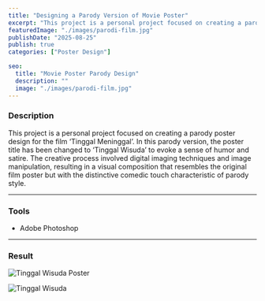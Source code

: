 ```yaml
---
title: "Designing a Parody Version of Movie Poster"
excerpt: "This project is a personal project focused on creating a parody poster design for the film ..."
featuredImage: "./images/parodi-film.jpg"
publishDate: "2025-08-25"
publish: true
categories: ["Poster Design"]

seo:
  title: "Movie Poster Parody Design"
  description: ""
  image: "./images/parodi-film.jpg"
---
```


### Description
This project is a personal project focused on creating a parody poster design for the film ‘Tinggal Meninggal’. In this parody version, the poster title has been changed to ‘Tinggal Wisuda’ to evoke a sense of humor and satire. The creative process involved digital imaging techniques and image manipulation, resulting in a visual composition that resembles the original film poster but with the distinctive comedic touch characteristic of parody style.

---

### Tools
- Adobe Photoshop

---

### Result
![Tinggal Wisuda Poster](./images/poster-lulus.jpg)

![Tinggal Wisuda](./images/tinggal-wisuda2.gif)

<!-- ![](src/content/blog/images/tinggal-lulus.mp4)
<video src="src/content/blog/images/tinggal-lulus.mp4" controls preload></video> -->
